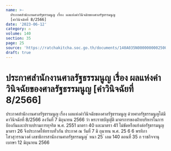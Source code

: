 ```yaml
---
name: >-
  ประกาศสำนักงานศาลรัฐธรรมนูญ เรื่อง ผลแห่งคำวินิจฉัยของศาลรัฐธรรมนูญ
  [คำวินิจฉัยที่ 8/2566]
date: '2023-06-12'
category: ก
volume: 140
section: 35
page: 25
source: 'https://ratchakitcha.soc.go.th/documents/140A035N0000000002500.pdf'
draft: true
---
```


# ประกาศสำนักงานศาลรัฐธรรมนูญ เรื่อง ผลแห่งคำวินิจฉัยของศาลรัฐธรรมนูญ [คำวินิจฉัยที่ 8/2566]

ประกาศสำนักงานศาลรัฐธรรมนูญ เรื่อง ผลแห่งคำวินิจฉัยของศาลรัฐธรรมนูญ ด้วยศาลรัฐธรรมนูญได้มีคาวินิจฉัยที่ 8/2566 ลงวันที่ 7 มิถุนายน 2566 ว่า พระราชบัญญัติ มาตรการของฝ่ายบริหารในการป้องกันและปราบปรามการทุจริต พ.ศ. 2551 มาตรา 40 และมาตรา 41 ไม่ขัดหรือแย้งต่อรัฐธรรมนูญ มาตรา 26 จึงประกาศให้ทราบทั่วกัน ประกาศ ณ วันที่ 7 มิ ถุนายน พ.ศ. 25 6 6 พรทิภา ไสวสุวรรณวงศ์ เลขาธิการสานักงานศาลรัฐธรรมนูญ ้ หนา 25 ่ เลม 140 ตอนที่ 35 ก ราชกิจจานุเบกษา 12 มิถุนายน 2566
